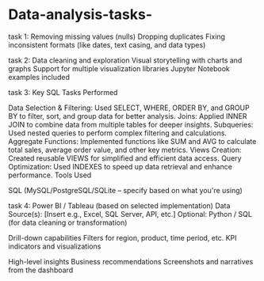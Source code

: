 # Data-analysis-tasks-
task 1:
Removing missing values (nulls)
Dropping duplicates
Fixing inconsistent formats (like dates, text casing, and data types)

task 2:
Data cleaning and exploration
Visual storytelling with charts and graphs
Support for multiple visualization libraries
Jupyter Notebook examples included

task 3:
Key SQL Tasks Performed

Data Selection & Filtering:
Used SELECT, WHERE, ORDER BY, and GROUP BY to filter, sort, and group data for better analysis.
Joins:
Applied INNER JOIN to combine data from multiple tables for deeper insights.
Subqueries:
Used nested queries to perform complex filtering and calculations.
Aggregate Functions:
Implemented functions like SUM and AVG to calculate total sales, average order value, and other key metrics.
Views Creation:
Created reusable VIEWS for simplified and efficient data access.
Query Optimization:
Used INDEXES to speed up data retrieval and enhance performance.
Tools Used

SQL (MySQL/PostgreSQL/SQLite – specify based on what you're using)

task 4:
Power BI / Tableau (based on selected implementation)
Data Source(s): [Insert e.g., Excel, SQL Server, API, etc.]
Optional: Python / SQL (for data cleaning or transformation)

Drill-down capabilities
Filters for region, product, time period, etc.
KPI indicators and visualizations

High-level insights
Business recommendations
Screenshots and narratives from the dashboard

